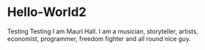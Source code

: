 # Hello-World2
Testing Testing
I am Mauri Hall. I am a musician, storyteller, artists, economist, programmer, freedom fighter and all round nice guy.
